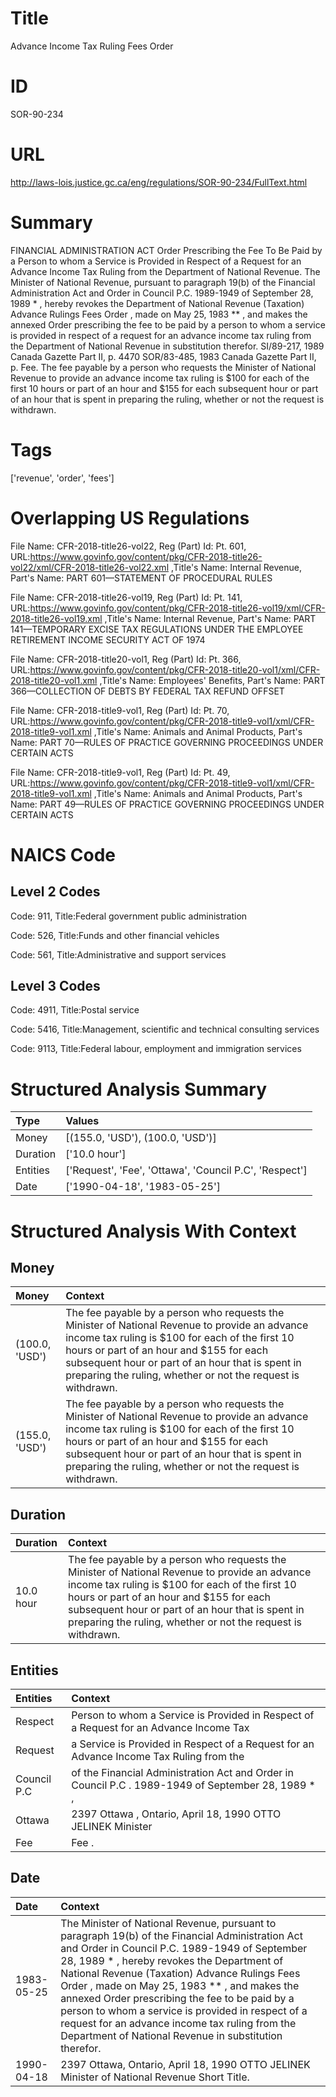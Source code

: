 # Title
Advance Income Tax Ruling Fees Order


# ID
SOR-90-234

# URL
http://laws-lois.justice.gc.ca/eng/regulations/SOR-90-234/FullText.html


# Summary
FINANCIAL ADMINISTRATION ACT Order Prescribing the Fee To Be Paid by a Person to whom a Service is Provided in Respect of a Request for an Advance Income Tax Ruling from the Department of National Revenue.
The Minister of National Revenue, pursuant to paragraph 19(b) of the  Financial Administration Act  and Order in Council P.C. 1989-1949 of September 28, 1989 * , hereby revokes the  Department of National Revenue (Taxation) Advance Rulings Fees Order , made on May 25, 1983 ** , and makes the annexed  Order prescribing the fee to be paid by a person to whom a service is provided in respect of a request for an advance income tax ruling from the Department of National Revenue  in substitution therefor.
SI/89-217, 1989  Canada Gazette  Part II, p.
4470 SOR/83-485, 1983  Canada Gazette  Part II, p.
Fee. The fee payable by a person who requests the Minister of National Revenue to provide an advance income tax ruling is $100 for each of the first 10 hours or part of an hour and $155 for each subsequent hour or part of an hour that is spent in preparing the ruling, whether or not the request is withdrawn.


# Tags
['revenue', 'order', 'fees']


# Overlapping US Regulations
File Name: CFR-2018-title26-vol22, Reg (Part) Id: Pt. 601, URL:https://www.govinfo.gov/content/pkg/CFR-2018-title26-vol22/xml/CFR-2018-title26-vol22.xml
,Title's Name: Internal Revenue, Part's Name: PART 601—STATEMENT OF PROCEDURAL RULES

File Name: CFR-2018-title26-vol19, Reg (Part) Id: Pt. 141, URL:https://www.govinfo.gov/content/pkg/CFR-2018-title26-vol19/xml/CFR-2018-title26-vol19.xml
,Title's Name: Internal Revenue, Part's Name: PART 141—TEMPORARY EXCISE TAX REGULATIONS UNDER THE EMPLOYEE RETIREMENT INCOME SECURITY ACT OF 1974

File Name: CFR-2018-title20-vol1, Reg (Part) Id: Pt. 366, URL:https://www.govinfo.gov/content/pkg/CFR-2018-title20-vol1/xml/CFR-2018-title20-vol1.xml
,Title's Name: Employees' Benefits, Part's Name: PART 366—COLLECTION OF DEBTS BY FEDERAL TAX REFUND OFFSET

File Name: CFR-2018-title9-vol1, Reg (Part) Id: Pt. 70, URL:https://www.govinfo.gov/content/pkg/CFR-2018-title9-vol1/xml/CFR-2018-title9-vol1.xml
,Title's Name: Animals and Animal Products, Part's Name: PART 70—RULES OF PRACTICE GOVERNING PROCEEDINGS UNDER CERTAIN ACTS

File Name: CFR-2018-title9-vol1, Reg (Part) Id: Pt. 49, URL:https://www.govinfo.gov/content/pkg/CFR-2018-title9-vol1/xml/CFR-2018-title9-vol1.xml
,Title's Name: Animals and Animal Products, Part's Name: PART 49—RULES OF PRACTICE GOVERNING PROCEEDINGS UNDER CERTAIN ACTS




# NAICS Code
## Level 2 Codes
Code: 911, Title:Federal government public administration

Code: 526, Title:Funds and other financial vehicles

Code: 561, Title:Administrative and support services




## Level 3 Codes
Code: 4911, Title:Postal service

Code: 5416, Title:Management, scientific and technical consulting services

Code: 9113, Title:Federal labour, employment and immigration services







# Structured Analysis Summary
| Type     | Values                                                 |
|:---------|:-------------------------------------------------------|
| Money    | [(155.0, 'USD'), (100.0, 'USD')]                       |
| Duration | ['10.0 hour']                                          |
| Entities | ['Request', 'Fee', 'Ottawa', 'Council P.C', 'Respect'] |
| Date     | ['1990-04-18', '1983-05-25']                           |


# Structured Analysis With Context
 


## Money
| Money          | Context                                                                                                                                                                                                                                                                                                          |
|:---------------|:-----------------------------------------------------------------------------------------------------------------------------------------------------------------------------------------------------------------------------------------------------------------------------------------------------------------|
| (100.0, 'USD') | The fee payable by a person who requests the Minister of National Revenue to provide an advance income tax ruling is $100 for each of the first 10 hours or part of an hour and $155 for each subsequent hour or part of an hour that is spent in preparing the ruling, whether or not the request is withdrawn. |
| (155.0, 'USD') | The fee payable by a person who requests the Minister of National Revenue to provide an advance income tax ruling is $100 for each of the first 10 hours or part of an hour and $155 for each subsequent hour or part of an hour that is spent in preparing the ruling, whether or not the request is withdrawn. |


## Duration
| Duration   | Context                                                                                                                                                                                                                                                                                                          |
|:-----------|:-----------------------------------------------------------------------------------------------------------------------------------------------------------------------------------------------------------------------------------------------------------------------------------------------------------------|
| 10.0 hour  | The fee payable by a person who requests the Minister of National Revenue to provide an advance income tax ruling is $100 for each of the first 10 hours or part of an hour and $155 for each subsequent hour or part of an hour that is spent in preparing the ruling, whether or not the request is withdrawn. |


## Entities
| Entities    | Context                                                                                            |
|:------------|:---------------------------------------------------------------------------------------------------|
| Respect     | Person to whom a Service is Provided in Respect of a Request for an Advance Income Tax             |
| Request     | a Service is Provided in Respect of a Request for an Advance Income Tax Ruling from the            |
| Council P.C | of the Financial Administration Act and Order in Council P.C . 1989-1949 of September 28, 1989 * , |
| Ottawa      | 2397  Ottawa , Ontario, April 18, 1990 OTTO JELINEK Minister                                       |
| Fee         | Fee .                                                                                              |


## Date
| Date       | Context                                                                                                                                                                                                                                                                                                                                                                                                                                                                                                                  |
|:-----------|:-------------------------------------------------------------------------------------------------------------------------------------------------------------------------------------------------------------------------------------------------------------------------------------------------------------------------------------------------------------------------------------------------------------------------------------------------------------------------------------------------------------------------|
| 1983-05-25 | The Minister of National Revenue, pursuant to paragraph 19(b) of the  Financial Administration Act  and Order in Council P.C. 1989-1949 of September 28, 1989 * , hereby revokes the  Department of National Revenue (Taxation) Advance Rulings Fees Order , made on May 25, 1983 ** , and makes the annexed  Order prescribing the fee to be paid by a person to whom a service is provided in respect of a request for an advance income tax ruling from the Department of National Revenue  in substitution therefor. |
| 1990-04-18 | 2397 Ottawa, Ontario, April 18, 1990 OTTO JELINEK Minister of National Revenue Short Title.                                                                                                                                                                                                                                                                                                                                                                                                                              |


